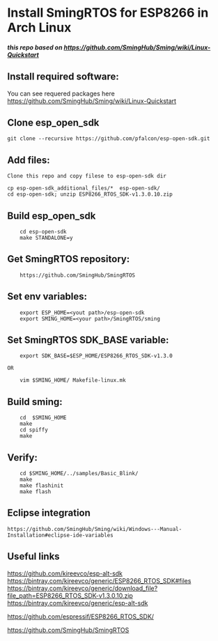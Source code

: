 # Install SmingRTOS for ESP8266 in Arch Linux 

##### this repo based on  https://github.com/SmingHub/Sming/wiki/Linux-Quickstart 

## Install required software: 
You can see requered packages here  https://github.com/SmingHub/Sming/wiki/Linux-Quickstart

## Clone esp_open_sdk 
```shell
git clone --recursive https://github.com/pfalcon/esp-open-sdk.git

```

## Add files: 
	Clone this repo and copy filese to esp-open-sdk dir
```shell
cp esp-open-sdk_additional_files/*  esp-open-sdk/
cd esp-open-sdk; unzip ESP8266_RTOS_SDK-v1.3.0.10.zip

```

## Build esp_open_sdk 
```shell
	cd esp-open-sdk
	make STANDALONE=y

```

## Get SmingRTOS repository:
```shell
	https://github.com/SmingHub/SmingRTOS

```

## Set env variables: 
```shell
	export ESP_HOME=<yout path>/esp-open-sdk
	export SMING_HOME=<your path>/SmingRTOS/sming

```

## Set SmingRTOS SDK_BASE variable:
```shell
	export SDK_BASE=$ESP_HOME/ESP8266_RTOS_SDK-v1.3.0

```
	OR
```shell
	vim $SMING_HOME/ Makefile-linux.mk
```
## Build sming:
```shell
	cd  $SMING_HOME
	make
	cd spiffy
	make
```

## Verify:
```shell
	cd $SMING_HOME/../samples/Basic_Blink/
	make 
	make flashinit
	make flash
```

## Eclipse integration 
	https://github.com/SmingHub/Sming/wiki/Windows---Manual-Installation#eclipse-ide-variables

## Useful links
https://github.com/kireevco/esp-alt-sdk
https://bintray.com/kireevco/generic/ESP8266_RTOS_SDK#files
https://bintray.com/kireevco/generic/download_file?file_path=ESP8266_RTOS_SDK-v1.3.0.10.zip
https://bintray.com/kireevco/generic/esp-alt-sdk

https://github.com/espressif/ESP8266_RTOS_SDK/

https://github.com/SmingHub/SmingRTOS


